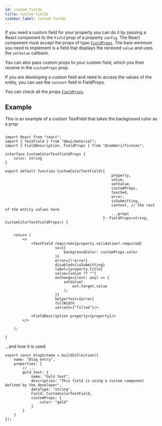 ```yaml
---
id: custom_fields
title: Custom fields
sidebar_label: Custom fields
---
```


If you need a custom field for your property you can do it by passing a React
component to the `Field` prop of a property `config`. The React component must
accept the props of type [`FieldProps`](../api/interfaces/fieldprops).
The bare minimum you need to implement
is a field that displays the received `value` and uses the `setValue` callback.

You can also pass custom props to your custom field, which you then receive in
the `customProps` prop.

If you are developing a custom field and need to access the values of the
entity, you can use the `context` field in FieldProps.

You can check all the props [`FieldProps`](../api/interfaces/fieldprops)

## Example

This is an example of a custom TextField that takes the background color as a prop

```tsx

import React from "react";
import { TextField } from "@mui/material";
import { FieldDescription, FieldProps } from "@camberi/firecms";

interface CustomColorTextFieldProps {
    color: string
}

export default function CustomColorTextField({
                                                 property,
                                                 value,
                                                 setValue,
                                                 customProps,
                                                 touched,
                                                 error,
                                                 isSubmitting,
                                                 context, // the rest of the entity values here
                                                 ...props
                                             }: FieldProps<string, CustomColorTextFieldProps>) {


    return (
        <>
            <TextField required={property.validation?.required}
                       sx={{
                           backgroundColor: customProps.color
                       }}
                       error={!!error}
                       disabled={isSubmitting}
                       label={property.title}
                       value={value ?? ""}
                       onChange={(evt: any) => {
                           setValue(
                               evt.target.value
                           );
                       }}
                       helperText={error}
                       fullWidth
                       variant={"filled"}/>

            <FieldDescription property={property}/>
        </>

    );

}
```

...and how it is used:
```tsx
export const blogSchema = buildCollection({
    name: "Blog entry",
    properties: {
        // ...
        gold_text: {
            name: "Gold text",
            description: "This field is using a custom component defined by the developer",
            dataType: "string",
            Field: CustomColorTextField,
            customProps: {
                color: "gold"
            }
        }
    }
});
```
